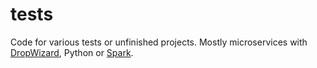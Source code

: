 # tests

Code for various tests or unfinished projects. 
Mostly microservices with [DropWizard](https://www.dropwizard.io/1.3.8/docs/), Python or [Spark](https://spark.apache.org/).
